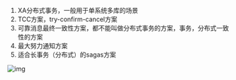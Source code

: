 1. XA分布式事务，一般用于单系统多库的场景
2. TCC方案，try-confirm-cancel方案
3. 可靠消息最终一致性方案，都不能叫做分布式事务的方案，事务，分布式一致性的方案
4. 最大努力通知方案
5. 适合长事务（分布式）的sagas方案

![img](https://zalav54l6d.feishu.cn/space/api/box/stream/download/asynccode/?code=NzE3NjI1MTJiMTUxOTQxZTM4Nzg3NjYwZjc5OTc1MDRfUEs5THN0dE5tRDdnRGE0OW8xQ2cxUFhpTTZxMTNZYlBfVG9rZW46T28wTWJiTjB0b2w2NkR4S0s0cWNRZ045bkNjXzE3MDMwODM0NDU6MTcwMzA4NzA0NV9WNA)